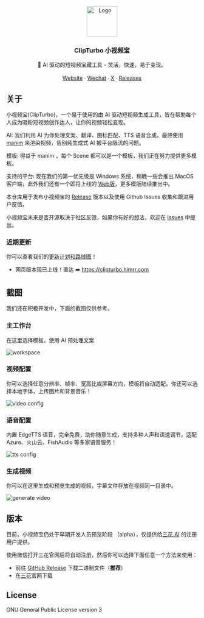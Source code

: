 <div align="center">
  <a href="https://github.com/clipturbo/clipturbo">
    <img src="./assets/logo.svg" alt="Logo" width="80" height="80">
  </a>

  <h3>ClipTurbo 小视频宝</h3>

  <p>
    🚀 AI 驱动的短视频宝藏工具 - 灵活，快速，易于变现。
    <br />
    <br />
    <a href="https://clipturbo.himrr.com/">Website</a>
    ·
    <a href="https://sanhua.himrr.com/sanhua-wx-qrcode.jpg">Wechat</a>
    ·
    <a href="https://twitter.com/intent/follow?screen_name=yrmkejun">X</a>
    ·
    <a href="https://github.com/clipturbo/clipturbo/releases">Releases</a>
  </p>
</div>

## 关于

小视频宝(ClipTurbo)，一个易于使用的由 AI 驱动短视频生成工具，皆在帮助每个人成为吸粉短视频创作达人，让你的视频轻松变现。

AI: 我们利用 AI 为你处理文案、翻译、图标匹配、TTS 语音合成，最终使用 [manim](https://docs.manim.community/) 来渲染视频，告别纯生成式 AI 被平台限流的问题。

模板: 得益于 manim ，每个 Scene 都可以是一个模板，我们正在努力提供更多模板。

支持的平台: 现在我们的第一优先级是 Windows 系统，稍晚一些会推出 MacOS 客户端，此外我们还有一个即将上线的 [Web版](https://clipturbo.himrr.com/)，更多模版陆续推出中。

本仓库用于发布小视频宝的 [Release](https://github.com/clipturbo/clipturbo/releases) 版本以及使用 Github Issues 收集和跟进用户反馈。

小视频宝未来是否开源取决于社区反馈，如果你有好的想法，欢迎在 [Issues](https://github.com/clipturbo/clipturbo/issues) 中提出。

### 近期更新

你可以查看我们的[更新计划和路线图](https://github.com/orgs/clipturbo/projects/1)！


- 网页版本现已上线！直达 ➡️ https://clipturbo.himrr.com

## 截图

我们还在积极开发中，下面的截图仅供参考。

### 主工作台

在这里选择模板，使用 AI 预处理文案

![workspace](./assets/screenshots/workspace.png)

### 视频配置

你可以选择任意分辨率、帧率、宽高比或屏幕方向，模板将自动适配。你还可以选择本地字体，上传图片和背景音乐！

![video config](./assets/screenshots/video-config.png)

### 语音配置

内置 EdgeTTS 语音，完全免费，助你随意生成，支持多种人声和语速调节，适配 Azure、火山云、FishAudio 等多家语音服务！

![tts config](./assets/screenshots/tts-config.png)

### 生成视频

你可以在这里生成和预览生成的视频，字幕文件存放在视频同一目录中。

![generate video](./assets/screenshots/gen-video.png)

## 版本

目前，小视频宝仍处于早期开发人员预览阶段 （alpha），仅提供给[三花 AI](https://sanhua.himrr.com/) 的注册用户提供。

使用微信打开三花官网后将自动注册，然后你可以选择下面任意一个方法来使用：

- 前往 [GitHub Release](https://github.com/clipturbo/clipturbo/releases) 下载二进制文件（**推荐**）
- 在[三花](https://sanhua.himrr.com/clipturbo)官网下载

## License

GNU General Public License version 3
